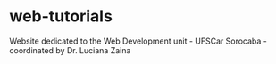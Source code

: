 # web-tutorials
Website dedicated to the Web Development unit - UFSCar Sorocaba - coordinated by Dr. Luciana Zaina
